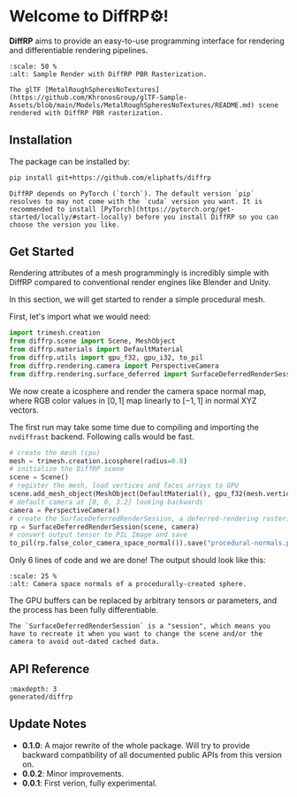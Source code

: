 # Welcome to DiffRP⚙️!

**DiffRP** aims to provide an easy-to-use programming interface for rendering and differentiable rendering pipelines.

```{figure} assets/spheres-nvdraa-4xssaa.jpg
:scale: 50 %
:alt: Sample Render with DiffRP PBR Rasterization.

The glTF [MetalRoughSpheresNoTextures](https://github.com/KhronosGroup/glTF-Sample-Assets/blob/main/Models/MetalRoughSpheresNoTextures/README.md) scene rendered with DiffRP PBR rasterization.
```

## Installation

The package can be installed by:

```bash
pip install git+https://github.com/eliphatfs/diffrp
```

```{note}
DiffRP depends on PyTorch (`torch`). The default version `pip` resolves to may not come with the `cuda` version you want. It is recommended to install [PyTorch](https://pytorch.org/get-started/locally/#start-locally) before you install DiffRP so you can choose the version you like.
```

## Get Started

Rendering attributes of a mesh programmingly is incredibly simple with DiffRP compared to conventional render engines like Blender and Unity.

In this section, we will get started to render a simple procedural mesh.

First, let's import what we would need:

```python
import trimesh.creation
from diffrp.scene import Scene, MeshObject
from diffrp.materials import DefaultMaterial
from diffrp.utils import gpu_f32, gpu_i32, to_pil
from diffrp.rendering.camera import PerspectiveCamera
from diffrp.rendering.surface_deferred import SurfaceDeferredRenderSession
```

We now create a icosphere and render the camera space normal map, where RGB color values in $[0, 1]$ map linearly to $[-1, 1]$ in normal XYZ vectors.

The first run may take some time due to compiling and importing the `nvdiffrast` backend. Following calls would be fast.

```python
# create the mesh (cpu)
mesh = trimesh.creation.icosphere(radius=0.8)
# initialize the DiffRP scene
scene = Scene()
# register the mesh, load vertices and faces arrays to GPU
scene.add_mesh_object(MeshObject(DefaultMaterial(), gpu_f32(mesh.vertices), gpu_i32(mesh.faces)))
# default camera at [0, 0, 3.2] looking backwards
camera = PerspectiveCamera()
# create the SurfaceDeferredRenderSession, a deferred-rendering rasterization pipeline session
rp = SurfaceDeferredRenderSession(scene, camera)
# convert output tensor to PIL Image and save
to_pil(rp.false_color_camera_space_normal()).save("procedural-normals.png")
```

Only 6 lines of code and we are done! The output should look like this:

```{figure} assets/procedural-normals.png
:scale: 25 %
:alt: Camera space normals of a procedurally-created sphere.
```

The GPU buffers can be replaced by arbitrary tensors or parameters, and the process has been fully differentiable.

```{important}
The `SurfaceDeferredRenderSession` is a "session", which means you have to recreate it when you want to change the scene and/or the camera to avoid out-dated cached data.
```

## API Reference
```{toctree}
:maxdepth: 3
generated/diffrp
```

## Update Notes

+ **0.1.0**: A major rewrite of the whole package. Will try to provide backward compatibility of all documented public APIs from this version on.
+ **0.0.2**: Minor improvements.
+ **0.0.1**: First verion, fully experimental.
